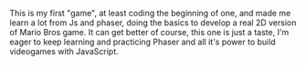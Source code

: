 This is my first "game", at least coding the beginning of one, and made me learn a lot from Js and phaser, doing the basics to develop a real 2D version of Mario Bros game. It can get better of course, this one is just a taste, I'm eager to keep learning and practicing Phaser and all it's power to build videogames with JavaScript.
